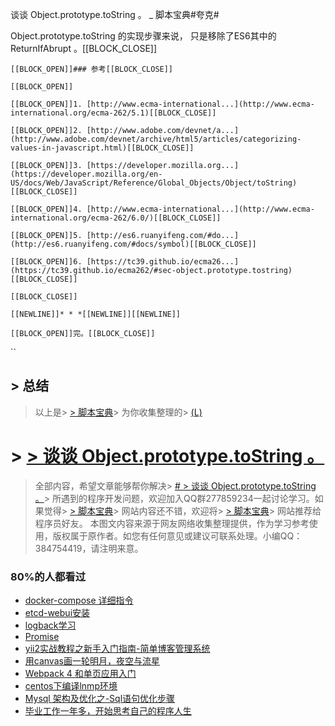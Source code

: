 谈谈 Object.prototype.toString 。 _ 脚本宝典#夸克#

Object.prototype.toString  的实现步骤来说， 只是移除了ES6其中的 	ReturnIfAbrupt 。[[BLOCK_CLOSE]]

	[[BLOCK_OPEN]]### 参考[[BLOCK_CLOSE]]

	[[BLOCK_OPEN]]

	[[BLOCK_OPEN]]1. [http://www.ecma-international...](http://www.ecma-international.org/ecma-262/5.1)[[BLOCK_CLOSE]]

	[[BLOCK_OPEN]]2. [http://www.adobe.com/devnet/a...](http://www.adobe.com/devnet/archive/html5/articles/categorizing-values-in-javascript.html)[[BLOCK_CLOSE]]

	[[BLOCK_OPEN]]3. [https://developer.mozilla.org...](https://developer.mozilla.org/en-US/docs/Web/JavaScript/Reference/Global_Objects/Object/toString)[[BLOCK_CLOSE]]

	[[BLOCK_OPEN]]4. [http://www.ecma-international...](http://www.ecma-international.org/ecma-262/6.0/)[[BLOCK_CLOSE]]

	[[BLOCK_OPEN]]5. [http://es6.ruanyifeng.com/#do...](http://es6.ruanyifeng.com/#docs/symbol)[[BLOCK_CLOSE]]

	[[BLOCK_OPEN]]6. [https://tc39.github.io/ecma26...](https://tc39.github.io/ecma262/#sec-object.prototype.tostring)[[BLOCK_CLOSE]]

	[[BLOCK_CLOSE]]

	[[NEWLINE]]* * *[[NEWLINE]][[NEWLINE]]

	[[BLOCK_OPEN]]完。[[BLOCK_CLOSE]]

``

## > 总结

> 以上是> [> 脚本宝典](http://www.js-code.com/)> 为你收集整理的> [(L)](http://www.js-code.com/es2015es6/es2015es6_69910.html)

# > [> 谈谈 Object.prototype.toString 。](http://www.js-code.com/es2015es6/es2015es6_69910.html)

> 全部内容，希望文章能够帮你解决> [# > 谈谈 Object.prototype.toString 。](http://www.js-code.com/es2015es6/es2015es6_69910.html)> 所遇到的程序开发问题，欢迎加入QQ群277859234一起讨论学习。如果觉得> [> 脚本宝典](http://www.js-code.com/)> 网站内容还不错，欢迎将> [> 脚本宝典](http://www.js-code.com/)> 网站推荐给程序员好友。 本图文内容来源于网友网络收集整理提供，作为学习参考使用，版权属于原作者。如您有任何意见或建议可联系处理。小编QQ：384754419，请注明来意。

### 80%的人都看过

- [docker-compose 详细指令](http://www.js-code.com/docker/docker_87060.html)
- [etcd-webui安装](http://www.js-code.com/docker/docker_85185.html)
- [logback学习](http://www.js-code.com/mysql/mysql_93208.html)
- [Promise](http://www.js-code.com/es2015es6/es2015es6_74165.html)
- [yii2实战教程之新手入门指南-简单博客管理系统](http://www.js-code.com/mysql/mysql_92681.html)
- [用canvas画一轮明月，夜空与流星](http://www.js-code.com/es2015es6/es2015es6_74356.html)
- [Webpack 4 和单页应用入门](http://www.js-code.com/es2015es6/es2015es6_73168.html)
- [centos下编译lnmp环境](http://www.js-code.com/angularjs/angularjs_81729.html)
- [Mysql 架构及优化之-Sql语句优化步骤](http://www.js-code.com/mysql/mysql_79854.html)
- [毕业工作一年多，开始思考自己的程序人生](http://www.js-code.com/java/java_78410.html)